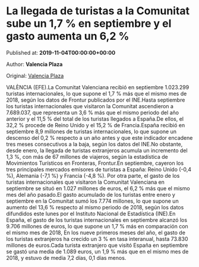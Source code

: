 
# La llegada de turistas a la Comunitat sube un 1,7 % en septiembre y el gasto aumenta un 6,2 % 

Published at: **2019-11-04T00:00:00+00:00**

Author: **Valencia Plaza**

Original: [Valencia Plaza](https://valenciaplaza.com/la-llegada-de-turistas-a-la-comunitat-sube-un-1-7-en-septiembre-y-el-gasto-aumenta-un-6-2-)

VALÈNCIA (EFE).La Comunitat Valenciana recibió en septiembre 1.023.299 turistas internacionales, lo que supone el 1,7 % más que el mismo mes de 2018, según los datos de Frontur publicados por el INE.Hasta septiembre los turistas internacionales que visitaron la Comunitat ascendieron a 7.689.037, que representa un 3,6 % más que el mismo periodo del año anterior y el 11,5 % del total de los turistas llegados a España.De ellos, el 32,2 % procede de Reino Unido y el 15,2 % de Francia.España recibió en septiembre 8,9 millones de turistas internacionales, lo que supone un descenso del 0,2 % respecto a un año antes y que este indicador encadene tres meses consecutivos a la baja, según los datos del INE.No obstante, desde enero, la llegada de turistas extranjeros acumula un incremento del 1,3 %, con más de 67 millones de viajeros, según la estadística de Movimientos Turísticos en Fronteras, Frontur.En septiembre, cayeron los tres principales mercados emisores de turistas a España: Reino Unido (-0,4 %), Alemania (-7,1 %) y Francia (-4,8 %).
Por otra parte, el gasto de los turistas internacionales que visitaron la Comunitat Valenciana en septiembre se situó en 1.027 millones de euros, el 6,2 % más que el mismo mes del año pasado.El gasto acumulado de los turistas entre enero y septiembre en la Comunitat sumó los 7.774 millones, lo que supone un aumento del 13,6 % respecto al mismo periodo de 2018, según los datos difundidos este lunes por el Instituto Nacional de Estadística (INE).En España, el gasto de los turistas internacionales en septiembre alcanzó los 9.706 millones de euros, lo que supone un 1,7 % más en comparación con el mismo mes de 2018, En los nueve primeros meses del año, el gasto de los turistas extranjeros ha crecido un 3 % en tasa interanual, hasta 73.830 millones de euros.Cada turista extranjero que visitó España en septiembre se gastó una media de 1.089 euros, un 1,9 % más que en el mismo mes de 2018, y estuvo de media 7,2 días, 0,1 días menos.  
